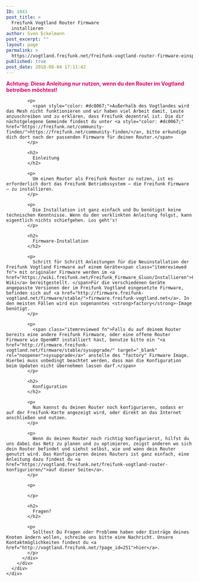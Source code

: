 ```yaml
---
ID: 1041
post_title: >
  Freifunk Vogtland Router Firmware
  installieren
author: Sven Eckelmann
post_excerpt: ""
layout: page
permalink: >
  https://vogtland.freifunk.net/freifunk-vogtland-router-firmware-einspielen/
published: true
post_date: 2018-08-04 17:11:42
---
```

<div id="pl-1041"  class="panel-layout" >
  <div id="pg-1041-0"  class="panel-grid panel-no-style"  data-style="{&quot;background_image_attachment&quot;:false,&quot;background_display&quot;:&quot;tile&quot;,&quot;cell_alignment&quot;:&quot;flex-start&quot;}" >
    <div id="pgc-1041-0-0"  class="panel-grid-cell"  data-weight="1" >
      <div id="panel-1041-0-0-0" class="so-panel widget widget_sow-editor panel-first-child panel-last-child" data-index="0" data-style="{&quot;background_image_attachment&quot;:false,&quot;background_display&quot;:&quot;tile&quot;}" >
        <div class="so-widget-sow-editor so-widget-sow-editor-base">
          <div class="siteorigin-widget-tinymce textwidget">
            <p>
              <span style="color: #dc0067;"><strong>Achtung: Diese Anleitung nur nutzen, wenn du den Router im Vogtland betreiben möchtest!</strong></span>
            </p>
            
            <p>
              <span style="color: #dc0067;">Außerhalb des Vogtlandes wird das Mesh nicht funktionieren und wir haben viel Arbeit damit, Leute anzuschreiben und zu erklären, dass Freifunk dezentral ist. Die dir nächstgelegene Gemeinde findest du unter <a style="color: #dc0067;" href="https://freifunk.net/community-finden/">https://freifunk.net/community-finden/</a>, bitte erkundige dich dort nach der passenden Firmware für deinen Router.</span>
            </p>
            
            <h2>
              Einleitung
            </h2>
            
            <p>
              Um einen Router als Freifunk Router zu nutzen, ist es erforderlich dort das Freifunk Betriebssystem – die Freifunk Firmware – zu installieren.
            </p>
            
            <p>
              Die Installation ist ganz einfach und Du benötigst keine technischen Kenntnisse. Wenn du den verklinkten Anleitung folgst, kann eigentlich nichts schiefgehen. Los geht's!
            </p>
            
            <h2>
              Firmware-Installation
            </h2>
            
            <p>
              Schritt für Schritt Anleitungen für die Neuinstallation der Freifunk Vogtland Firmware auf einem Geräte<span class="itemreviewed fn"> mit originaler Firmware werden im <a href="https://wiki.freifunk.net/Freifunk_Firmware_Gluon/Installieren">Freifunk Wiki</a> bereitgestellt. </span>Für die verschiedenen Geräte angepasste Versionen der im Freifunk Vogtland eingesetzte Firmware, befinden sich auf <a href="http://firmware.freifunk-vogtland.net/firmware/stable/">firmware.freifunk-vogtland.net</a>. In den meisten Fällen wird ein sogenanntes <strong>factory</strong>-Image benötigt.
            </p>
            
            <p>
              <span class="itemreviewed fn">Falls du auf deinem Router bereits eine andere Freifunk Firmware, oder eine offene Router Firmware wie OpenWRT installiert hast, benutze bitte ein "<a href="http://firmware.freifunk-vogtland.net/firmware/stable/sysupgrade/" target="_blank" rel="noopener">sysupgrade</a>" anstelle des "factory" Firmware Image. Hierbei muss unbedingt beachtet werden, dass man die Konfiguration beim Updaten nicht übernehmen lassen darf.</span>
            </p>
            
            <h2>
              Konfiguration
            </h2>
            
            <p>
              Nun kannst du deinen Router noch konfigurieren, sodass er auf der Freifunk-Karte angezeigt wird, oder direkt an das Internet anschließen und nutzen.
            </p>
            
            <p>
              Wenn du deinen Router noch richtig konfigurierst, hilfst du uns dabei das Netz zu planen und zu optimieren, zeigst anderen wo sich dein Router befindet und siehst selbst, wie und wann dein Router genutzt wird. Das Konfigurieren deines Routers ist ganz einfach, eine Anleitung dazu findest du <a href="https://vogtland.freifunk.net/freifunk-vogtland-router-konfigurieren/">auf dieser Seite</a>.
            </p>
            
            <p>
               
            </p>
            
            <h2>
              Fragen?
            </h2>
            
            <p>
              Solltest Du Fragen oder Probleme haben oder Einträge deines Knoten ändern wollen, schreibe uns bitte eine Nachricht. Unsere Kontaktmöglichkeiten findest du <a href="http://vogtland.freifunk.net/?page_id=251">hier</a>.
            </p>
          </div>
        </div>
      </div>
    </div>
  </div>
</div>